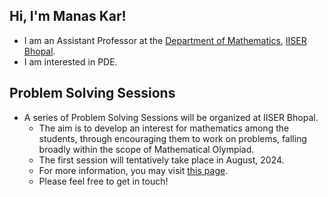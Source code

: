 ## Hi, I'm Manas Kar!

* I am an Assistant Professor at the [Department of Mathematics](https://maths.iiserb.ac.in/), [IISER Bhopal](https://www.iiserb.ac.in/).
* I am interested in PDE.

## Problem Solving Sessions

* A series of Problem Solving Sessions will be organized at IISER Bhopal.
  * The aim is to develop an interest for mathematics among the students, through encouraging them to work on problems, falling broadly within the scope of Mathematical Olympiad.
  * The first session will tentatively take place in August, 2024.
  * For more information, you may visit [this page](https://jpsaha.github.io/MOTP/).
  * Please feel free to get in touch!
